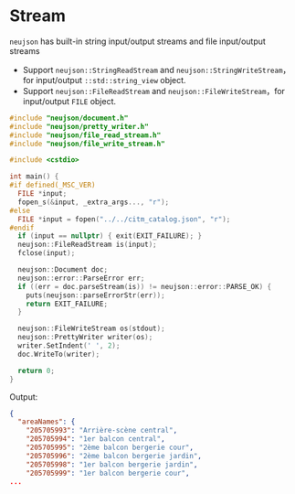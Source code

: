 # Stream

`neujson` has built-in string input/output streams and file input/output streams

- Support  `neujson::StringReadStream` and  `neujson::StringWriteStream`，for input/output `::std::string_view` object.
- Support  `neujson::FileReadStream` and  `neujson::FileWriteStream`，for input/output `FILE` object.

```cpp
#include "neujson/document.h"
#include "neujson/pretty_writer.h"
#include "neujson/file_read_stream.h"
#include "neujson/file_write_stream.h"

#include <cstdio>

int main() {
#if defined(_MSC_VER)
  FILE *input;
  fopen_s(&input, _extra_args..., "r");
#else
  FILE *input = fopen("../../citm_catalog.json", "r");
#endif
  if (input == nullptr) { exit(EXIT_FAILURE); }
  neujson::FileReadStream is(input);
  fclose(input);

  neujson::Document doc;
  neujson::error::ParseError err;
  if ((err = doc.parseStream(is)) != neujson::error::PARSE_OK) {
    puts(neujson::parseErrorStr(err));
    return EXIT_FAILURE;
  }

  neujson::FileWriteStream os(stdout);
  neujson::PrettyWriter writer(os);
  writer.SetIndent(' ', 2);
  doc.WriteTo(writer);

  return 0;
}
```

Output:

```json
{
  "areaNames": {
    "205705993": "Arrière-scène central",
    "205705994": "1er balcon central",
    "205705995": "2ème balcon bergerie cour",
    "205705996": "2ème balcon bergerie jardin",
    "205705998": "1er balcon bergerie jardin",
    "205705999": "1er balcon bergerie cour",
...
```